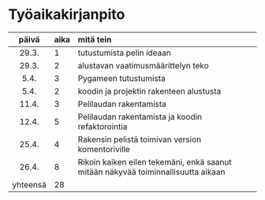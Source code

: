 # Työaikakirjanpito

| päivä | aika | mitä tein  |
| :----:|:-----| :-----|
| 29.3. | 1    | tutustumista pelin ideaan |
| 29.3. | 2    | alustavan vaatimusmäärittelyn teko |
| 5.4.  | 3    | Pygameen tutustumista |
| 5.4.  | 2    | koodin ja projektin rakenteen alustusta |
| 11.4. | 3    | Pelilaudan rakentamista |
| 12.4. | 5    | Pelilaudan rakentamista ja koodin refaktorointia |
| 25.4. | 4    | Rakensin pelistä toimivan version komentoriville |
| 26.4. | 8    | Rikoin kaiken eilen tekemäni, enkä saanut mitään näkyvää toiminnallisuutta aikaan |
| yhteensä | 28 |
